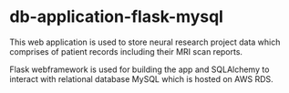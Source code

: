 # db-application-flask-mysql

This web application is used to store neural research project data which comprises of patient records including their MRI scan reports.

Flask webframework is used for building the app and SQLAlchemy to interact with relational database MySQL which is hosted on AWS RDS.


